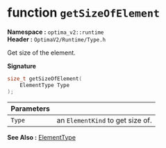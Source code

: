 # function `getSizeOfElement`
__Namespace :__ `optima_v2::runtime`  
__Header :__ `OptimaV2/Runtime/Type.h`

Get size of the element.

__Signature__
``` cpp
size_t getSizeOfElement(
    ElementType Type
);
```

| Parameters |   |
| ---------- | - |
| `Type`     | an `ElementKind` to get size of. |

__See Also :__ [ElementType](../enums/element_type.md)
